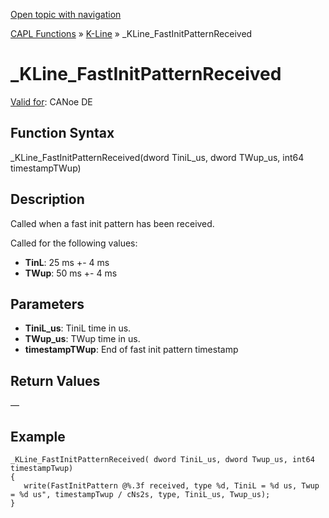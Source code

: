 [Open topic with navigation](../../../../../CANoeDEFamily.htm#Topics/CAPLFunctions/KLine/Functions/CAPLfunctionKLineFastInitPatternReceived.md)

[CAPL Functions](../../CAPLfunctions.md) » [K-Line](../CAPLfunctionsKLineOverview.md) » _KLine_FastInitPatternReceived

# _KLine_FastInitPatternReceived

[Valid for](../../../Shared/FeatureAvailability.md): CANoe DE

## Function Syntax

_KLine_FastInitPatternReceived(dword TiniL_us, dword TWup_us, int64 timestampTWup)

## Description

Called when a fast init pattern has been received.

Called for the following values:

- **TinL**: 25 ms +- 4 ms
- **TWup**: 50 ms +- 4 ms

## Parameters

- **TiniL_us**: TiniL time in us.
- **TWup_us**: TWup time in us.
- **timestampTWup**: End of fast init pattern timestamp

## Return Values

—

## Example

```plaintext
_KLine_FastInitPatternReceived( dword TiniL_us, dword Twup_us, int64 timestampTwup)
{
   write(FastInitPattern @%.3f received, type %d, TiniL = %d us, Twup = %d us", timestampTwup / cNs2s, type, TiniL_us, Twup_us);
}
```
